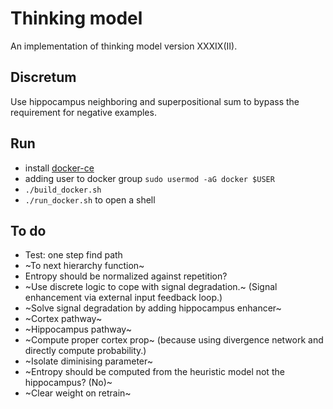 # Thinking model
An implementation of thinking model version XXXIX(II).

## Discretum

Use hippocampus neighboring and superpositional sum to bypass the requirement for negative examples.


## Run
* install [docker-ce](https://www.linode.com/docs/guides/installing-and-using-docker-on-ubuntu-and-debian/) 
* adding user to docker group `sudo usermod -aG docker $USER`
* `./build_docker.sh`
* `./run_docker.sh` to open a shell

## To do
* Test: one step find path
* ~To next hierarchy function~
* Entropy should be normalized against repetition?
* ~Use discrete logic to cope with signal degradation.~ (Signal enhancement via external input feedback loop.)
* ~Solve signal degradation by adding hippocampus enhancer~
* ~Cortex pathway~
* ~Hippocampus pathway~
* ~Compute proper cortex prop~ (because using divergence network and directly compute probability.)
* ~Isolate diminising parameter~
* ~Entropy should be computed from the heuristic model not the hippocampus? (No)~
* ~Clear weight on retrain~

